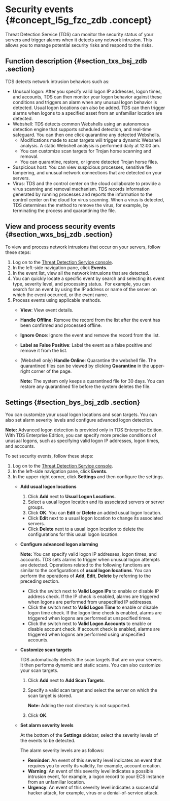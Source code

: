 # Security events {#concept_l5g_fzc_zdb .concept}

Threat Detection Service \(TDS\) can monitor the security status of your servers and trigger alarms when it detects any network intrusion. This allows you to manage potential security risks and respond to the risks.

## Function description {#section_txs_bsj_zdb .section}

TDS detects network intrusion behaviors such as:

-   Unusual logon: After you specify valid logon IP addresses, logon times, and accounts, TDS can then monitor your logon behavior against these conditions and triggers an alarm when any unusual logon behavior is detected. Usual logon locations can also be added. TDS can then trigger alarms when logons to a specified asset from an unfamiliar location are detected.
-   Webshell: TDS detects common Webshells using an autonomous detection engine that supports scheduled detection, and real-time safeguard. You can then one click quarantine any detected Webshells.
    -   Modifications made to scan targets will trigger a dynamic Webshell analysis. A static Webshell analysis is performed daily at 12:00 am.
    -   You can customize scan targets for Trojan horse scanning and removal.
    -   You can quarantine, restore, or ignore detected Trojan horse files.
-   Suspicious host: You can view suspicious processes, sensitive file tampering, and unusual network connections that are detected on your servers.
-   Virus: TDS and the control center on the cloud collaborate to provide a virus scanning and removal mechanism. TDS records information generated by running processes and reports the information to the control center on the cloud for virus scanning. When a virus is detected, TDS determines the method to remove the virus, for example, by terminating the process and quarantining the file.

## View and process security events {#section_wxs_bsj_zdb .section}

To view and process network intrusions that occur on your servers, follow these steps:

1.  Log on to the [Threat Detection Service console](https://yundun.console.aliyun.com/?p=sas).
2.  In the left-side navigation pane, click **Events**.
3.  In the event list, view all the network intrusions that are detected.
4.  You can quickly locate a specific event by search and selecting its event type, severity level, and processing status.  For example, you can search for an event by using the IP address or name of the server on which the event occurred, or the event name.
5.  Process events using applicable methods.
    -   **View**: View event details.
    -   **Handle Offline**: Remove the record from the list after the event has been confirmed and processed offline.
    -   **Ignore Once**: Ignore the event and remove the record from the list.
    -   **Label as False Positive**: Label the event as a false positive and remove it from the list.
    -   \(Webshell only\) **Handle Online**: Quarantine the webshell file. The quarantined files can be viewed by clicking **Quarantine** in the upper-right corner of the page.

        **Note:** The system only keeps a quarantined file for 30 days. You can restore any quarantined file before the system deletes the file.


## Settings {#section_bys_bsj_zdb .section}

You can customize your usual logon locations and scan targets. You can also set alarm severity levels and configure advanced logon detection.

**Note:** Advanced logon detection is provided only in TDS Enterprise Edition. With TDS Enterprise Edition, you can specify more precise conditions of unusual logons, such as specifying valid logon IP addresses, logon times, and accounts.

To set security events, follow these steps:

1.  Log on to the [Threat Detection Service console](https://yundun.console.aliyun.com/?p=sas).
2.  In the left-side navigation pane, click **Events**.
3.  In the upper-right corner, click **Settings** and then configure the settings.
    -   **Add usual logon locations**

        1.  Click **Add** next to **Usual Logon Locations**.
        2.  Select a usual logon location and its associated servers or server groups.
        3.  Click **OK**.
        You can **Edit** or **Delete** an added usual logon location. 

        -   Click **Edit** next to a usual logon location to change its associated servers.
        -   Click **Delete** next to a usual logon location to delete the configurations for this usual logon location. 
    -   **Configure advanced logon alarming**

        **Note:** You can specify valid logon IP addresses, logon times, and accounts. TDS sets alarms to trigger when unusual logon attempts are detected. Operations related to the following functions are similar to the configurations of **usual logon locations**. You can perform the operations of **Add**, **Edit**, **Delete** by referring to the preceding section.

        -   Click the switch next to **Valid Logon IPs** to enable or disable IP address check. If the IP check is enabled, alarms are triggered when logons are performed from unspecified IP addresses. 
        -   Click the switch next to **Valid Logon Time** to enable or disable logon time check. If the logon time check is enabled, alarms are triggered when logons are performed at unspecified times. 
        -   Click the switch next to **Valid Logon Accounts** to enable or disable account check. If account check is enabled, alarms are triggered when logons are performed using unspecified accounts.
    -   **Customize scan targets**

        TDS automatically detects the scan targets that are on your servers. It then performs dynamic and static scans. You can also customize your scan targets.

        1.  Click **Add** next to **Add Scan Targets**. 
        2.  Specify a valid scan target and select the server on which the scan target is stored. 

            **Note:** Adding the root directory is not supported.

        3.  Click **OK**.
    -   **Set alarm severity levels**

        At the bottom of the **Settings** sidebar, select the severity levels of the events to be detected.

        The alarm severity levels are as follows:

        -   **Reminder**: An event of this severity level indicates an event that requires you to verify its validity, for example, account creation.
        -   **Warning**: An event of this severity level indicates a possible intrusion event, for example, a logon record to your ECS instance from an unfamiliar location.
        -   **Urgency**: An event of this severity level indicates a successful hacker attack, for example, virus or a denial-of-service attack.

